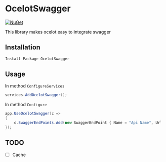 # OcelotSwagger

[![NuGet][main-nuget-badge]][main-nuget]

[main-nuget]: https://www.nuget.org/packages/OcelotSwagger/
[main-nuget-badge]: https://img.shields.io/nuget/v/OcelotSwagger.svg?style=flat-square&label=nuget

This library makes ocelot easy to integrate swagger

## Installation

```bash
Install-Package OcelotSwagger
```

## Usage

In method `ConfigureServices`
```csharp
services.AddOcelotSwagger();

```

In method `Configure`
```csharp
app.UseOcelotSwagger(c =>
{
    c.SwaggerEndPoints.Add(new SwaggerEndPoint { Name = "Api Name", Url = "/path/swagger.json" });
});
```

## TODO
* [ ] Cache
